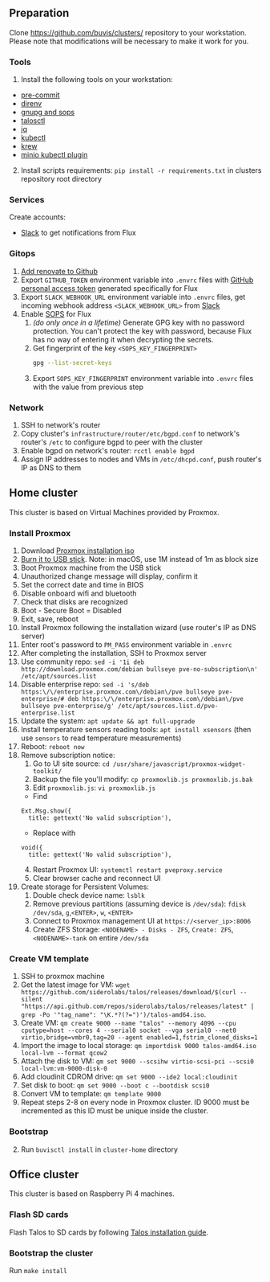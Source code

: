## Preparation

Clone https://github.com/buvis/clusters/ repository to your workstation. Please note that modifications will be necessary to make it work for you.

### Tools

1. Install the following tools on your workstation:
- [pre-commit](https://pre-commit.com/#installation)
- [direnv](https://direnv.net/docs/installation.html)
- [gnupg and sops](https://fluxcd.io/docs/guides/mozilla-sops)
- [talosctl](https://github.com/siderolabs/talos/releases)
- [jq](https://stedolan.github.io/jq/download)
- [kubectl](https://kubernetes.io/docs/tasks/tools/#kubectl)
- [krew](https://krew.sigs.k8s.io/docs/user-guide/setup/install)
- [minio kubectl plugin](https://github.com/minio/operator/tree/master/kubectl-minio)
2. Install scripts requirements: `pip install -r requirements.txt` in clusters repository root directory

### Services

Create accounts:

- [Slack](https://slack.com/get-started#/createnew) to get notifications from Flux

### Gitops

1. [Add renovate to Github](https://github.com/marketplace/renovate)
2. Export `GITHUB_TOKEN` environment variable into `.envrc` files with [GitHub personal access token](https://github.com/settings/tokens) generated specifically for Flux
3. Export `SLACK_WEBHOOK_URL` environment variable into `.envrc` files, get incoming webhook address `<SLACK_WEBHOOK_URL>` from [Slack](https://api.slack.com/apps)
4. Enable [SOPS](https://github.com/mozilla/sops) for Flux
    1. *(do only once in a lifetime)* Generate GPG key with no password protection. You can't protect the key with password, because Flux has no way of entering it when decrypting the secrets.
    2. Get fingerprint of the key `<SOPS_KEY_FINGERPRINT>`
        ```bash
        gpg --list-secret-keys
        ```
    3. Export `SOPS_KEY_FINGERPRINT` environment variable into `.envrc` files with the value from previous step

### Network

1. SSH to network's router
2. Copy cluster's `infrastructure/router/etc/bgpd.conf` to network's router's `/etc` to configure bgpd to peer with the cluster
3. Enable bgpd on network's router: `rcctl enable bgpd`
4. Assign IP addresses to nodes and VMs in `/etc/dhcpd.conf`, push router's IP as DNS to them

## Home cluster

This cluster is based on Virtual Machines provided by Proxmox.

### Install Proxmox

1. Download [Proxmox installation iso](https://www.proxmox.com/en/downloads/category/iso-images-pve)
2. [Burn it to USB stick](https://pve.proxmox.com/wiki/Prepare_Installation_Media). Note: in macOS, use 1M instead of 1m as block size
3. Boot Proxmox machine from the USB stick
4. Unauthorized change message will display, confirm it
5. Set the correct date and time in BIOS
6. Disable onboard wifi and bluetooth
7. Check that disks are recognized
8. Boot - Secure Boot = Disabled
9. Exit, save, reboot
10. Install Proxmox following the installation wizard (use router's IP as DNS server)
11. Enter root's password to `PM_PASS` environment variable in `.envrc`
12. After completing the installation, SSH to Proxmox server
13. Use community repo: `sed -i '1i deb http://download.proxmox.com/debian bullseye pve-no-subscription\n' /etc/apt/sources.list`
14. Disable enterprise repo: `sed -i 's/deb https:\/\/enterprise.proxmox.com\/debian\/pve bullseye pve-enterprise/# deb https:\/\/enterprise.proxmox.com\/debian\/pve bullseye pve-enterprise/g' /etc/apt/sources.list.d/pve-enterprise.list`
15. Update the system: `apt update && apt full-upgrade`
16. Install temperature sensors reading tools: `apt install xsensors` (then use `sensors` to  read temperature measurements)
17. Reboot: `reboot now`
18. Remove subscription notice:
    1. Go to UI site source: `cd /usr/share/javascript/proxmox-widget-toolkit/`
    2. Backup the file you'll modify: `cp proxmoxlib.js proxmoxlib.js.bak`
    3. Edit `proxmoxlib.js`: `vi proxmoxlib.js`
      - Find
      ```
      Ext.Msg.show({
        title: gettext('No valid subscription'),
      ```
      - Replace with
      ```
      void({
        title: gettext('No valid subscription'),
      ```
    4. Restart Proxmox UI: `systemctl restart pveproxy.service`
    5. Clear browser cache and reconnect UI
19. Create storage for Persistent Volumes:
    1. Double check device name: `lsblk`
    2. Remove previous partitions (assuming device is `/dev/sda`): `fdisk /dev/sda`, `g`,`<ENTER>`, `w`, `<ENTER>`
    3. Connect to Proxmox management UI at `https://<server_ip>:8006`
    4. Create ZFS Storage: `<NODENAME> - Disks - ZFS`, `Create: ZFS`, `<NODENAME>-tank` on entire `/dev/sda`

### Create VM template

1. SSH to proxmox machine
3. Get the latest image for VM: `wget https://github.com/siderolabs/talos/releases/download/$(curl --silent "https://api.github.com/repos/siderolabs/talos/releases/latest" | grep -Po '"tag_name": "\K.*?(?=")')/talos-amd64.iso`.
4. Create VM: `qm create 9000 --name "talos" --memory 4096 --cpu cputype=host --cores 4 --serial0 socket --vga serial0 --net0 virtio,bridge=vmbr0,tag=20 --agent enabled=1,fstrim_cloned_disks=1`
5. Import the image to local storage: `qm importdisk 9000 talos-amd64.iso local-lvm --format qcow2`
6. Attach the disk to VM: `qm set 9000 --scsihw virtio-scsi-pci --scsi0 local-lvm:vm-9000-disk-0`
7. Add cloudinit CDROM drive: `qm set 9000 --ide2 local:cloudinit`
8. Set disk to boot: `qm set 9000 --boot c --bootdisk scsi0`
9. Convert VM to template: `qm template 9000`
10. Repeat steps 2-8 on every node in Proxmox cluster. ID 9000 must be incremented as this ID must be unique inside the cluster.

### Bootstrap

2. Run `buvisctl install` in `cluster-home` directory

## Office cluster

This cluster is based on Raspberry Pi 4 machines.

### Flash SD cards

Flash Talos to SD cards by following [Talos installation guide](https://www.talos.dev/v1.2/talos-guides/install/single-board-computers/rpi_4/).

### Bootstrap the cluster

Run `make install`
